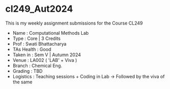 # cl249_Aut2024
This is my weekly assignment submissions for the Course CL249 
- Name : Computational Methods Lab
- Type : Core | 3 Credits 
- Prof : Swati Bhattacharya
- TAs Health : Good
- Taken in : Sem V | Autumn 2024 
- Venue : LA002 ( 'LAB' + Viva )
- Branch : Chemical Eng.
- Grading : TBD
- Logistics : Teaching sessions + Coding in Lab  -> Followed by the viva of the same
